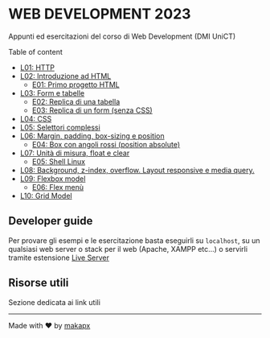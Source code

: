 # WEB DEVELOPMENT 2023

Appunti ed esercitazioni del corso di Web Development (DMI UniCT)

Table of content
- [L01: HTTP](https://github.com/makapx/appunti-web-development/blob/main/appunti/L01_HTTP.md)
- [L02: Introduzione ad HTML](https://github.com/makapx/appunti-web-development/blob/main/appunti/L02_HTML.md)
    - [E01: Primo progetto HTML](https://github.com/makapx/appunti-web-development/tree/main/esercitazioni/e01_intro_html)
- [L03: Form e tabelle](https://github.com/makapx/appunti-web-development/blob/main/appunti/L03_Form.md)
    - [E02: Replica di una tabella](https://github.com/makapx/appunti-web-development/tree/main/esercitazioni/e02_table)
    - [E03: Replica di un form (senza CSS)](https://github.com/makapx/appunti-web-development/tree/main/esercitazioni/e03_form)
- [L04: CSS](https://github.com/makapx/appunti-web-development/blob/main/appunti/L04_CSS.md)
- [L05: Selettori complessi](./appunti/L05_SelettoriComplessi.md)
- [L06: Margin, padding, box-sizing e position](./appunti/L06_Position.md)
    - [E04: Box con angoli rossi (position absolute)](./esercitazioni/e04_corners/)
- [L07: Unità di misura, float e clear](./appunti/L07_Unita_Float.md)
    - [E05: Shell Linux](./esercitazioni/e05_linux_shell)
- [L08: Background, z-index, overflow. Layout responsive e media query.](./appunti/L08_Background_Z-index_Overflow_Responsive.md)
- [L09: Flexbox model](./appunti/L09_Flex.md)
    - [E06: Flex menù](./esercitazioni/e06_flex_menu/)
- [L10: Grid Model](./L10_Grid.md)

## Developer guide

Per provare gli esempi e le esercitazione basta eseguirli su `localhost`, su un qualsiasi web server o stack per il web (Apache, XAMPP etc...) o servirli tramite estensione [Live Server](https://ritwickdey.github.io/vscode-live-server/)

## Risorse utili

Sezione dedicata ai link utili

<hr>

Made with ❤️ by [makapx](https://github.com/makapx)